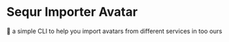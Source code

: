# Sequr Importer Avatar

👤 a simple CLI to help you import avatars from different services in too ours
